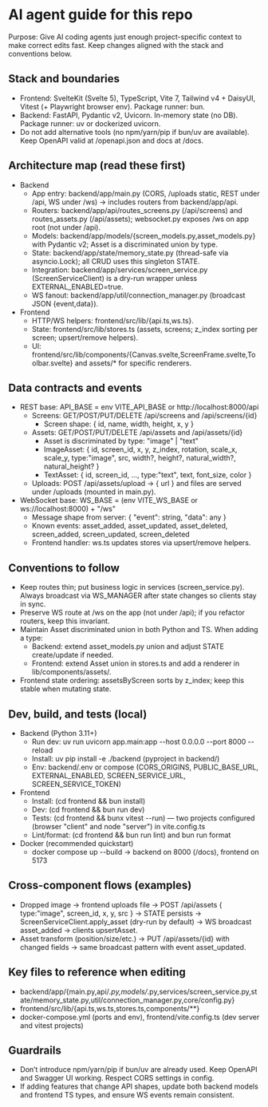 # AI agent guide for this repo

Purpose: Give AI coding agents just enough project-specific context to make correct edits fast. Keep changes aligned with the stack and conventions below.

## Stack and boundaries
- Frontend: SvelteKit (Svelte 5), TypeScript, Vite 7, Tailwind v4 + DaisyUI, Vitest (+ Playwright browser env). Package runner: bun.
- Backend: FastAPI, Pydantic v2, Uvicorn. In-memory state (no DB). Package runner: uv or dockerized uvicorn.
- Do not add alternative tools (no npm/yarn/pip if bun/uv are available). Keep OpenAPI valid at /openapi.json and docs at /docs.

## Architecture map (read these first)
- Backend
  - App entry: backend/app/main.py (CORS, /uploads static, REST under /api, WS under /ws) → includes routers from backend/app/api.
  - Routers: backend/app/api/routes_screens.py (/api/screens) and routes_assets.py (/api/assets); websocket.py exposes /ws on app root (not under /api).
  - Models: backend/app/models/{screen_models.py,asset_models.py} with Pydantic v2; Asset is a discriminated union by type.
  - State: backend/app/state/memory_state.py (thread-safe via asyncio.Lock); all CRUD uses this singleton STATE.
  - Integration: backend/app/services/screen_service.py (ScreenServiceClient) is a dry-run wrapper unless EXTERNAL_ENABLED=true.
  - WS fanout: backend/app/util/connection_manager.py (broadcast JSON {event,data}).
- Frontend
  - HTTP/WS helpers: frontend/src/lib/{api.ts,ws.ts}.
  - State: frontend/src/lib/stores.ts (assets, screens; z_index sorting per screen; upsert/remove helpers).
  - UI: frontend/src/lib/components/{Canvas.svelte,ScreenFrame.svelte,Toolbar.svelte} and assets/* for specific renderers.

## Data contracts and events
- REST base: API_BASE = env VITE_API_BASE or http://localhost:8000/api
  - Screens: GET/POST/PUT/DELETE /api/screens and /api/screens/{id}
    - Screen shape: { id, name, width, height, x, y }
  - Assets: GET/POST/PUT/DELETE /api/assets and /api/assets/{id}
    - Asset is discriminated by type: "image" | "text"
    - ImageAsset: { id, screen_id, x, y, z_index, rotation, scale_x, scale_y, type:"image", src, width?, height?, natural_width?, natural_height? }
    - TextAsset: { id, screen_id, ..., type:"text", text, font_size, color }
  - Uploads: POST /api/assets/upload → { url } and files are served under /uploads (mounted in main.py).
- WebSocket base: WS_BASE = (env VITE_WS_BASE or ws://localhost:8000) + "/ws"
  - Message shape from server: { "event": string, "data": any }
  - Known events: asset_added, asset_updated, asset_deleted, screen_added, screen_updated, screen_deleted
  - Frontend handler: ws.ts updates stores via upsert/remove helpers.

## Conventions to follow
- Keep routes thin; put business logic in services (screen_service.py). Always broadcast via WS_MANAGER after state changes so clients stay in sync.
- Preserve WS route at /ws on the app (not under /api); if you refactor routers, keep this invariant.
- Maintain Asset discriminated union in both Python and TS. When adding a type:
  - Backend: extend asset_models.py union and adjust STATE create/update if needed.
  - Frontend: extend Asset union in stores.ts and add a renderer in lib/components/assets/.
- Frontend state ordering: assetsByScreen sorts by z_index; keep this stable when mutating state.

## Dev, build, and tests (local)
- Backend (Python 3.11+)
  - Run dev: uv run uvicorn app.main:app --host 0.0.0.0 --port 8000 --reload
  - Install: uv pip install -e ./backend (pyproject in backend/)
  - Env: backend/.env or compose (CORS_ORIGINS, PUBLIC_BASE_URL, EXTERNAL_ENABLED, SCREEN_SERVICE_URL, SCREEN_SERVICE_TOKEN)
- Frontend
  - Install: (cd frontend && bun install)
  - Dev: (cd frontend && bun run dev)
  - Tests: (cd frontend && bunx vitest --run) — two projects configured (browser "client" and node "server") in vite.config.ts
  - Lint/format: (cd frontend && bun run lint) and bun run format
- Docker (recommended quickstart)
  - docker compose up --build → backend on 8000 (/docs), frontend on 5173

## Cross-component flows (examples)
- Dropped image → frontend uploads file → POST /api/assets { type:"image", screen_id, x, y, src } → STATE persists → ScreenServiceClient.apply_asset (dry-run by default) → WS broadcast asset_added → clients upsertAsset.
- Asset transform (position/size/etc.) → PUT /api/assets/{id} with changed fields → same broadcast pattern with event asset_updated.

## Key files to reference when editing
- backend/app/{main.py,api/*.py,models/*.py,services/screen_service.py,state/memory_state.py,util/connection_manager.py,core/config.py}
- frontend/src/lib/{api.ts,ws.ts,stores.ts,components/**}
- docker-compose.yml (ports and env), frontend/vite.config.ts (dev server and vitest projects)

## Guardrails
- Don’t introduce npm/yarn/pip if bun/uv are already used. Keep OpenAPI and Swagger UI working. Respect CORS settings in config.
- If adding features that change API shapes, update both backend models and frontend TS types, and ensure WS events remain consistent.
